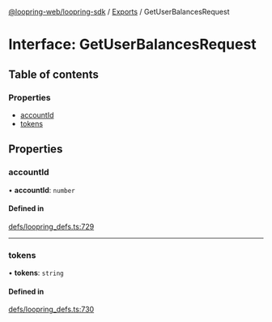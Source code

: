 [@loopring-web/loopring-sdk](../README.md) / [Exports](../modules.md) / GetUserBalancesRequest

# Interface: GetUserBalancesRequest

## Table of contents

### Properties

- [accountId](GetUserBalancesRequest.md#accountid)
- [tokens](GetUserBalancesRequest.md#tokens)

## Properties

### accountId

• **accountId**: `number`

#### Defined in

[defs/loopring_defs.ts:729](https://github.com/Loopring/loopring_sdk/blob/300ee65/src/defs/loopring_defs.ts#L729)

___

### tokens

• **tokens**: `string`

#### Defined in

[defs/loopring_defs.ts:730](https://github.com/Loopring/loopring_sdk/blob/300ee65/src/defs/loopring_defs.ts#L730)
